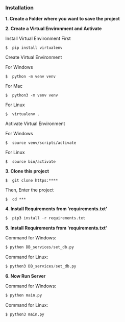 ### Installation
**1. Create a Folder where you want to save the project**

**2. Create a Virtual Environment and Activate**

Install Virtual Environment First
```
$  pip install virtualenv
```

Create Virtual Environment

For Windows
```
$  python -m venv venv
```
For Mac
```
$  python3 -m venv venv
```
For Linux
```
$  virtualenv .
```

Activate Virtual Environment

For Windows
```
$  source venv/scripts/activate
```

For Linux
```
$  source bin/activate
```

**3. Clone this project**
```
$  git clone https:****
```

Then, Enter the project
```
$  cd ***
```

**4. Install Requirements from 'requirements.txt'**
```python
$  pip3 install -r requirements.txt
```

**5. Install Requirements from 'requirements.txt'**

Command for Windows:
```python
$ python DB_services/set_db.py
```

Command for Linux:
```python
$ python3 DB_services/set_db.py
```

**6. Now Run Server**

Command for Windows:
```python
$ python main.py
```

Command for Linux:
```python
$ python3 main.py
```